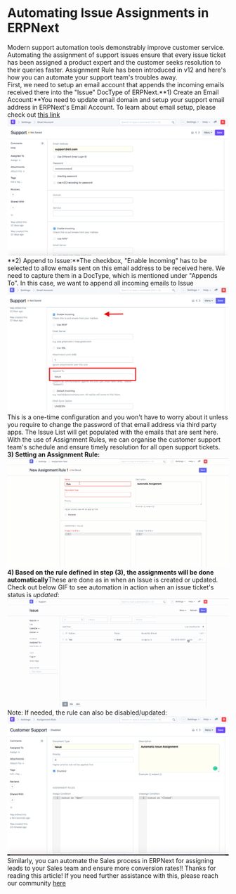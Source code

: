 
# Automating Issue Assignments in ERPNext


Modern support automation tools demonstrably improve customer service. Automating the assignment of support issues ensure that every issue ticket has been assigned a product expert and the customer seeks resolution to their queries faster. Assignment Rule has been introduced in v12 and here's how you can automate your support team's troubles away.  
First, we need to setup an email account that appends the incoming emails received there into the "Issue" DocType of ERPNext.**1) Create an Email Account:**You need to update email domain and setup your support email address in ERPNext's Email Account. To learn about email setup, please check out [this link](https://www.youtube.com/watch?v=ChsFbIuG06g&t=122s)  
![](/files/NPp14kS.png)  
**2) Append to Issue:**The checkbox, "Enable Incoming" has to be selected to allow emails sent on this email address to be received here. We need to capture them in a DocType, which is mentioned under "Appends To". In this case, we want to append all incoming emails to Issue  
![](/files/STAm8ko.png)  
This is a one-time configuration and you won't have to worry about it unless you require to change the password of that email address via third party apps. The Issue List will get populated with the emails that are sent here. With the use of Assignment Rules, we can organise the customer support team's schedule and ensure timely resolution for all open support tickets.  
**3) Setting an Assignment Rule:**  
![](/files/5q4HvOT.gif)  
**4) Based on the rule defined in step (3), the assignments will be done automatically**These are done as in when an Issue is created or updated. Check out below GIF to see automation in action when an issue ticket's status is *updated*:  
![](/files/Qb0kAzo.gif)  
Note: If needed, the rule can also be disabled/updated:  
![](/files/PZbCDuu.png)  
Similarly, you can automate the Sales process in ERPNext for assigning leads to your Sales team and ensure more conversion rates!! Thanks for reading this article! If you need further assistance with this, please reach our community [here](https://discuss.erpnext.com/)
